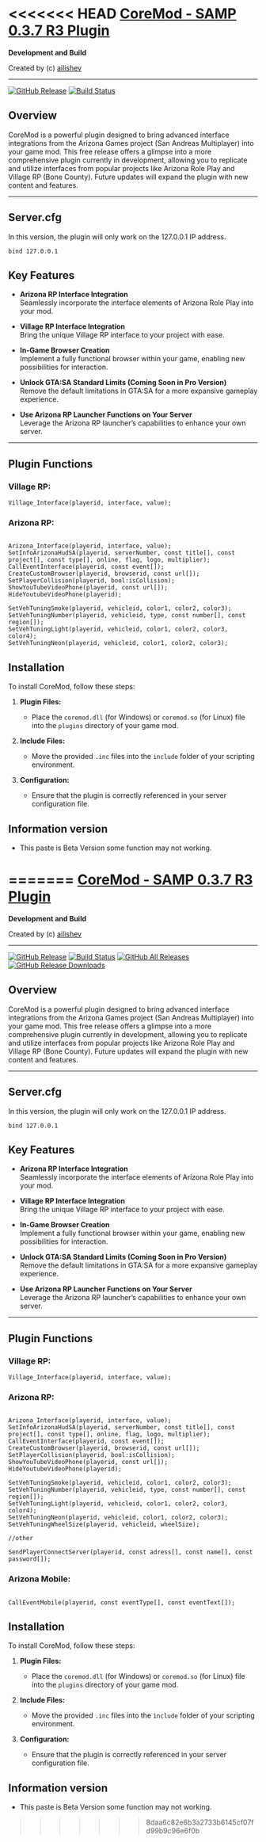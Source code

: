<<<<<<< HEAD
[CoreMod - SAMP 0.3.7 R3 Plugin][github]
====================================================================================

**Development and Build**

Created by (c) [ailishev](https://vk.com/mystecode)

---

[![GitHub Release](https://img.shields.io/github/release/ailishev/coremod-release-plugin.svg)](https://github.com/ailishev/coremod-release-plugin/releases/latest) 
[![Build Status][build_status]][build]

## Overview

CoreMod is a powerful plugin designed to bring advanced interface integrations from the Arizona Games project (San Andreas Multiplayer) into your game mod. This free release offers a glimpse into a more comprehensive plugin currently in development, allowing you to replicate and utilize interfaces from popular projects like Arizona Role Play and Village RP (Bone County). Future updates will expand the plugin with new content and features.

---

## Server.cfg

In this version, the plugin will only work on the 127.0.0.1 IP address.

```
bind 127.0.0.1
```

## Key Features

- **Arizona RP Interface Integration**  
  Seamlessly incorporate the interface elements of Arizona Role Play into your mod.
- **Village RP Interface Integration**  
  Bring the unique Village RP interface to your project with ease.

- **In-Game Browser Creation**  
  Implement a fully functional browser within your game, enabling new possibilities for interaction.

- **Unlock GTA:SA Standard Limits (Coming Soon in Pro Version)**  
  Remove the default limitations in GTA:SA for a more expansive gameplay experience.

- **Use Arizona RP Launcher Functions on Your Server**  
  Leverage the Arizona RP launcher’s capabilities to enhance your own server.

---

## Plugin Functions

### Village RP:

```pawn
Village_Interface(playerid, interface, value);

```

### Arizona RP:

```pawn

Arizona_Interface(playerid, interface, value);
SetInfoArizonaHudSA(playerid, serverNumber, const title[], const project[], const type[], online, flag, logo, multiplier);
CallEventInterface(playerid, const event[]);
CreateCustomBrowser(playerid, browserid, const url[]);
SetPlayerCollision(playerid, bool:isCollision);
ShowYouTubeVideoPhone(playerid, const url[]); 
HideYoutubeVideoPhone(playerid);

SetVehTuningSmoke(playerid, vehicleid, color1, color2, color3); 
SetVehTuningNumber(playerid, vehicleid, type, const number[], const region[]);
SetVehTuningLight(playerid, vehicleid, color1, color2, color3, color4);
SetVehTuningNeon(playerid, vehicleid, color1, color2, color3);

```

## Installation

To install CoreMod, follow these steps:

1. **Plugin Files:**

   - Place the `coremod.dll` (for Windows) or `coremod.so` (for Linux) file into the `plugins` directory of your game mod.

2. **Include Files:**

   - Move the provided `.inc` files into the `include` folder of your scripting environment.

3. **Configuration:**
   - Ensure that the plugin is correctly referenced in your server configuration file.

## Information version

- This paste is Beta Version some function may not working.

[github]: https://github.com/ailishev/coremod-release-plugin
[version]: https://github.com/ailishev/coremod-release-plugin/releases
[build]: https://ci.appveyor.com/project/ailishev/coremod-release-plugin/branch/master
[build_status]: https://ci.appveyor.com/api/projects/status/6yjciskchdrsqud7/branch/main?svg=true
[version_badge]: https://badge.fury.io/gh/ailishev%2Fcoremod-release-plugin.svg
=======
[CoreMod - SAMP 0.3.7 R3 Plugin][github]
====================================================================================

**Development and Build**

Created by (c) [ailishev](https://vk.com/mystecode)

---

[![GitHub Release](https://img.shields.io/github/release/ailishev/coremod-release-plugin.svg)](https://github.com/ailishev/coremod-release-plugin/releases/latest) 
[![Build Status][build_status]][build]
[![GitHub All Releases](https://img.shields.io/github/downloads/ailishev/coremod-release-plugin/total.svg)](https://github.com/ailishev/coremod-release-plugin/releases)
[![GitHub Release Downloads](https://img.shields.io/github/downloads/ailishev/coremod-release-plugin/latest/total.svg)](https://github.com/ailishev/coremod-release-plugin/releases/latest)

## Overview

CoreMod is a powerful plugin designed to bring advanced interface integrations from the Arizona Games project (San Andreas Multiplayer) into your game mod. This free release offers a glimpse into a more comprehensive plugin currently in development, allowing you to replicate and utilize interfaces from popular projects like Arizona Role Play and Village RP (Bone County). Future updates will expand the plugin with new content and features.

---

## Server.cfg

In this version, the plugin will only work on the 127.0.0.1 IP address.

```
bind 127.0.0.1
```

## Key Features

- **Arizona RP Interface Integration**  
  Seamlessly incorporate the interface elements of Arizona Role Play into your mod.
- **Village RP Interface Integration**  
  Bring the unique Village RP interface to your project with ease.

- **In-Game Browser Creation**  
  Implement a fully functional browser within your game, enabling new possibilities for interaction.

- **Unlock GTA:SA Standard Limits (Coming Soon in Pro Version)**  
  Remove the default limitations in GTA:SA for a more expansive gameplay experience.

- **Use Arizona RP Launcher Functions on Your Server**  
  Leverage the Arizona RP launcher’s capabilities to enhance your own server.

---

## Plugin Functions

### Village RP:

```pawn
Village_Interface(playerid, interface, value);

```

### Arizona RP:

```pawn

Arizona_Interface(playerid, interface, value); 
SetInfoArizonaHudSA(playerid, serverNumber, const title[], const project[], const type[], online, flag, logo, multiplier); 
CallEventInterface(playerid, const event[]); 
CreateCustomBrowser(playerid, browserid, const url[]); 
SetPlayerCollision(playerid, bool:isCollision); 
ShowYouTubeVideoPhone(playerid, const url[]); 
HideYoutubeVideoPhone(playerid); 

SetVehTuningSmoke(playerid, vehicleid, color1, color2, color3); 
SetVehTuningNumber(playerid, vehicleid, type, const number[], const region[]);
SetVehTuningLight(playerid, vehicleid, color1, color2, color3, color4);
SetVehTuningNeon(playerid, vehicleid, color1, color2, color3);
SetVehTuningWheelSize(playerid, vehicleid, wheelSize);

//other

SendPlayerConnectServer(playerid, const adress[], const name[], const password[]); 

```

### Arizona Mobile:

```pawn

CallEventMobile(playerid, const eventType[], const eventText[]);

```

## Installation

To install CoreMod, follow these steps:

1. **Plugin Files:**

   - Place the `coremod.dll` (for Windows) or `coremod.so` (for Linux) file into the `plugins` directory of your game mod.

2. **Include Files:**

   - Move the provided `.inc` files into the `include` folder of your scripting environment.

3. **Configuration:**
   - Ensure that the plugin is correctly referenced in your server configuration file.

## Information version

- This paste is Beta Version some function may not working.

[github]: https://github.com/ailishev/coremod-release-plugin
[version]: https://github.com/ailishev/coremod-release-plugin/releases
[build]: https://ci.appveyor.com/project/ailishev/coremod-release-plugin/branch/master
[build_status]: https://ci.appveyor.com/api/projects/status/6yjciskchdrsqud7/branch/main?svg=true
[version_badge]: https://badge.fury.io/gh/ailishev%2Fcoremod-release-plugin.svg
>>>>>>> 8daa6c82e6b3a2733b6145cf07fd99b9c96e6f0b
